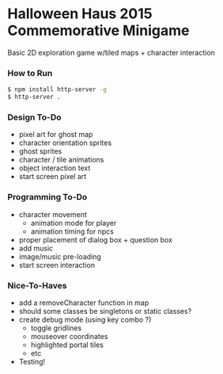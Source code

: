# Halloween Haus 2015 Commemorative Minigame

Basic 2D exploration game w/tiled maps + character interaction

### How to Run
```bash
$ npm install http-server -g
$ http-server .
```

### Design To-Do
- pixel art for ghost map
- character orientation sprites
- ghost sprites
- character / tile animations
- object interaction text
- start screen pixel art

### Programming To-Do
- character movement
  - animation mode for player
  - animation timing for npcs
- proper placement of dialog box + question box
- add music
- image/music pre-loading
- start screen interaction
  
### Nice-To-Haves
- add a removeCharacter function in map
- should some classes be singletons or static classes?
- create debug mode (using key combo ?)
  - toggle gridlines
  - mouseover coordinates
  - highlighted portal tiles
  - etc
- Testing!

